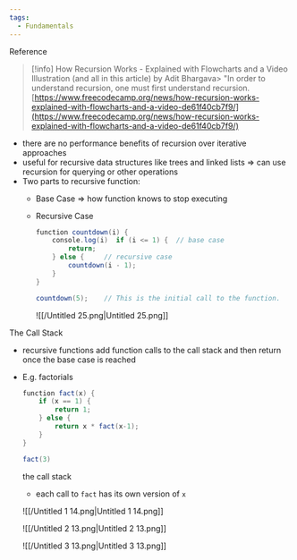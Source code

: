 ```yaml
---
tags:
  - Fundamentals
---
```

Reference

> [!info] How Recursion Works - Explained with Flowcharts and a Video  
> Illustration (and all in this article) by Adit Bhargava> "In order to understand recursion, one must first understand recursion.  
> [https://www.freecodecamp.org/news/how-recursion-works-explained-with-flowcharts-and-a-video-de61f40cb7f9/](https://www.freecodecamp.org/news/how-recursion-works-explained-with-flowcharts-and-a-video-de61f40cb7f9/)  

  

- there are no performance benefits of recursion over iterative approaches
- useful for recursive data structures like trees and linked lists ⇒ can use recursion for querying or other operations
- Two parts to recursive function:
    - Base Case ⇒ how function knows to stop executing
    - Recursive Case
        
        ```Java
        function countdown(i) {
            console.log(i)  if (i <= 1) {  // base case
                return;
            } else {     // recursive case
                countdown(i - 1);
            }
        }
        
        countdown(5);    // This is the initial call to the function.
        ```
        
        ![[/Untitled 25.png|Untitled 25.png]]
        

The Call Stack

- recursive functions add function calls to the call stack and then return once the base case is reached
- E.g. factorials
    
    ```Java
    function fact(x) {
        if (x == 1) {
            return 1;
        } else {
            return x * fact(x-1);
        }
    }
    
    fact(3)
    ```
    
    the call stack
    
    - each call to `fact` has its own version of `x`
    
    ![[/Untitled 1 14.png|Untitled 1 14.png]]
    
    ![[/Untitled 2 13.png|Untitled 2 13.png]]
    
    ![[/Untitled 3 13.png|Untitled 3 13.png]]